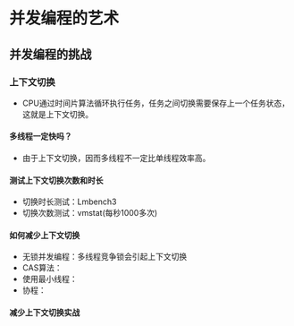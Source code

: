 # 并发编程的艺术

## 并发编程的挑战

### 上下文切换
- CPU通过时间片算法循环执行任务，任务之间切换需要保存上一个任务状态，这就是上下文切换。

#### 多线程一定快吗？
- 由于上下文切换，因而多线程不一定比单线程效率高。

#### 测试上下文切换次数和时长
- 切换时长测试：Lmbench3
- 切换次数测试：vmstat(每秒1000多次)

#### 如何减少上下文切换
- 无锁并发编程：多线程竞争锁会引起上下文切换
- CAS算法：
- 使用最小线程：
- 协程：
#### 减少上下文切换实战
